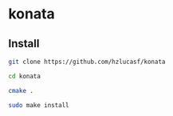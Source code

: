 # konata

## Install

```sh
git clone https://github.com/hzlucasf/konata

cd konata

cmake .

sudo make install
```
